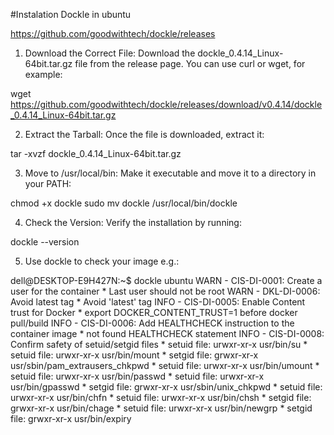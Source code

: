 #Instalation Dockle in ubuntu

https://github.com/goodwithtech/dockle/releases

1) Download the Correct File: Download the dockle_0.4.14_Linux-64bit.tar.gz file from the release page. You can use curl or wget, for example:

wget https://github.com/goodwithtech/dockle/releases/download/v0.4.14/dockle_0.4.14_Linux-64bit.tar.gz

2) Extract the Tarball: Once the file is downloaded, extract it:

tar -xvzf dockle_0.4.14_Linux-64bit.tar.gz

3) Move to /usr/local/bin: Make it executable and move it to a directory in your PATH:

chmod +x dockle
sudo mv dockle /usr/local/bin/dockle

4) Check the Version: Verify the installation by running:

dockle --version

5) Use dockle to check your image e.g.:

dell@DESKTOP-E9H427N:~$ dockle ubuntu
WARN    - CIS-DI-0001: Create a user for the container
        * Last user should not be root
WARN    - DKL-DI-0006: Avoid latest tag
        * Avoid 'latest' tag
INFO    - CIS-DI-0005: Enable Content trust for Docker
        * export DOCKER_CONTENT_TRUST=1 before docker pull/build
INFO    - CIS-DI-0006: Add HEALTHCHECK instruction to the container image
        * not found HEALTHCHECK statement
INFO    - CIS-DI-0008: Confirm safety of setuid/setgid files
        * setuid file: urwxr-xr-x usr/bin/su
        * setuid file: urwxr-xr-x usr/bin/mount
        * setgid file: grwxr-xr-x usr/sbin/pam_extrausers_chkpwd
        * setuid file: urwxr-xr-x usr/bin/umount
        * setuid file: urwxr-xr-x usr/bin/passwd
        * setuid file: urwxr-xr-x usr/bin/gpasswd
        * setgid file: grwxr-xr-x usr/sbin/unix_chkpwd
        * setuid file: urwxr-xr-x usr/bin/chfn
        * setuid file: urwxr-xr-x usr/bin/chsh
        * setgid file: grwxr-xr-x usr/bin/chage
        * setuid file: urwxr-xr-x usr/bin/newgrp
        * setgid file: grwxr-xr-x usr/bin/expiry

